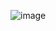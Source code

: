 ![image](https://github.com/x03ee/CTF-Writeup/blob/main/2024/THJCC%20CTF%202024/Reverse/BMI%20Calculator/flag.png)
